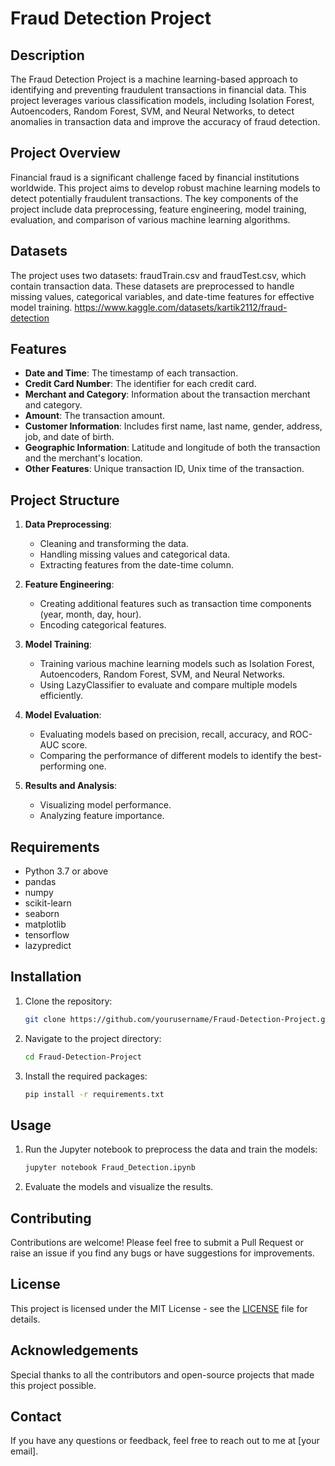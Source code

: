# Fraud Detection Project

## Description

The Fraud Detection Project is a machine learning-based approach to identifying and preventing fraudulent transactions in financial data. This project leverages various classification models, including Isolation Forest, Autoencoders, Random Forest, SVM, and Neural Networks, to detect anomalies in transaction data and improve the accuracy of fraud detection.

## Project Overview

Financial fraud is a significant challenge faced by financial institutions worldwide. This project aims to develop robust machine learning models to detect potentially fraudulent transactions. The key components of the project include data preprocessing, feature engineering, model training, evaluation, and comparison of various machine learning algorithms.

## Datasets

The project uses two datasets: fraudTrain.csv and fraudTest.csv, which contain transaction data. These datasets are preprocessed to handle missing values, categorical variables, and date-time features for effective model training. https://www.kaggle.com/datasets/kartik2112/fraud-detection

## Features

- **Date and Time**: The timestamp of each transaction.
- **Credit Card Number**: The identifier for each credit card.
- **Merchant and Category**: Information about the transaction merchant and category.
- **Amount**: The transaction amount.
- **Customer Information**: Includes first name, last name, gender, address, job, and date of birth.
- **Geographic Information**: Latitude and longitude of both the transaction and the merchant's location.
- **Other Features**: Unique transaction ID, Unix time of the transaction.

## Project Structure

1. **Data Preprocessing**:
   - Cleaning and transforming the data.
   - Handling missing values and categorical data.
   - Extracting features from the date-time column.

2. **Feature Engineering**:
   - Creating additional features such as transaction time components (year, month, day, hour).
   - Encoding categorical features.

3. **Model Training**:
   - Training various machine learning models such as Isolation Forest, Autoencoders, Random Forest, SVM, and Neural Networks.
   - Using LazyClassifier to evaluate and compare multiple models efficiently.

4. **Model Evaluation**:
   - Evaluating models based on precision, recall, accuracy, and ROC-AUC score.
   - Comparing the performance of different models to identify the best-performing one.

5. **Results and Analysis**:
   - Visualizing model performance.
   - Analyzing feature importance.

## Requirements

- Python 3.7 or above
- pandas
- numpy
- scikit-learn
- seaborn
- matplotlib
- tensorflow
- lazypredict

## Installation

1. Clone the repository:

    ```bash
    git clone https://github.com/yourusername/Fraud-Detection-Project.git
    ```

2. Navigate to the project directory:

    ```bash
    cd Fraud-Detection-Project
    ```

3. Install the required packages:

    ```bash
    pip install -r requirements.txt
    ```

## Usage

1. Run the Jupyter notebook to preprocess the data and train the models:

    ```bash
    jupyter notebook Fraud_Detection.ipynb
    ```

2. Evaluate the models and visualize the results.

## Contributing

Contributions are welcome! Please feel free to submit a Pull Request or raise an issue if you find any bugs or have suggestions for improvements.

## License

This project is licensed under the MIT License - see the [LICENSE](LICENSE) file for details.

## Acknowledgements

Special thanks to all the contributors and open-source projects that made this project possible.

## Contact

If you have any questions or feedback, feel free to reach out to me at [your email].
